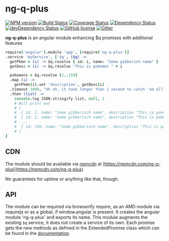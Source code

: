 # ng-q-plus
[![NPM version](https://badge.fury.io/js/ng-q-plus.svg)](https://npmjs.org/package/ng-q-plus)
[![Build Status](https://travis-ci.org/dbartholomae/ng-q-plus.svg?branch=master)](https://travis-ci.org/dbartholomae/ng-q-plus)
[![Coverage Status](https://coveralls.io/repos/dbartholomae/ng-q-plus/badge.svg?branch=master&service=github)](https://coveralls.io/github/dbartholomae/ng-q-plus?branch=master)
[![Dependency Status](https://david-dm.org/dbartholomae/ng-q-plus.svg?theme=shields.io)](https://david-dm.org/dbartholomae/ng-q-plus)
[![devDependency Status](https://david-dm.org/dbartholomae/ng-q-plus/dev-status.svg)](https://david-dm.org/dbartholomae/ng-q-plus#info=devDependencies)
[![GitHub license](https://img.shields.io/github/license/dbartholomae/ng-q-plus.svg)]()
[![Gitter](https://badges.gitter.im/dbartholomae/ng-q-plus.svg)](https://gitter.im/dbartholomae/ng-q-plus?utm_source=badge&utm_medium=badge&utm_campaign=pr-badge)

**ng-q-plus** is an angular module enhancing $q promises with additional features

```coffeescript
require('angular').module 'app', [require('ng-q-plus')]
.service 'myService', ['$q', ($q) ->
  getPkmn = (i) -> $q.resolve { id: i, name: "Some gibberish name" }
  getDesc = (i) -> $q.resolve "This is pokemon " + i

  pokemons = $q.resolve [1..150]
  .map (i) ->
    getPkmn(i).set 'description', getDesc(i)
  .timeout 1000, "Uh oh, it took longer than 1 second to catch 'em all"
  .then (list) ->
    console.log JSON.stringify list, null, 2
    # Will print out
    # [
    #  { id: 1, name: "Some gibberisch name", description "This is pokemon 1" }
    #  { id: 2, name: "Some gibberisch name", description "This is pokemon 2" }
    #  ...
    #  { id: 150, name: "Some gibberisch name", description "This is pokemon 150" }
    # ]
]
```

## CDN

The module should be available via [npmcdn](https://npmcdn.com/) at
[https://npmcdn.com/ng-q-plus](https://npmcdn.com/ng-q-plus)

No guarantees for uptime or anything like that, though.

## API

The module can be required via browserify require, as an AMD module via requirejs or as a global, if window.angular is
present. It creates the angular module 'ng-q-plus' and exports its name. This module augments the existing
`$q` service, it does not create a service of its own.
Each promise gets the new methods as defined in the ExtendedPromise class which can be found in the [documentation](https://rawgit.com/dbartholomae/ng-q-plus/master/doc/index.html).
